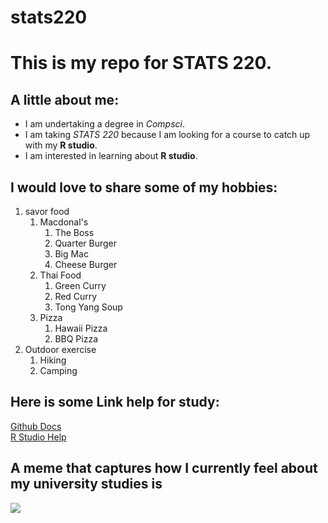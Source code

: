 # stats220

# This is my repo for **STATS 220**.

## A little about me:

- I am undertaking a degree in *Compsci*.
- I am taking *STATS 220* because I am looking for a course to catch up with my **R studio**.
- I am interested in learning about **R studio**.

## I would love to share some of my hobbies:
1. savor food
    1. Macdonal's
       1. The Boss
       2. Quarter Burger
       3. Big Mac
       4. Cheese Burger  
    2. Thai Food
       1. Green Curry
       2. Red Curry
       3. Tong Yang Soup
    3. Pizza
        1. Hawaii Pizza
        2. BBQ Pizza
3. Outdoor exercise  
    1. Hiking
    2. Camping

## Here is some Link help for study:
[Github Docs](https://docs.github.com/en)  
[R Studio Help](https://www.r-project.org/help.html)

  
## A meme that captures how I currently feel about my university studies is 
![](https://media1.tenor.com/m/dTP4cRnO9bEAAAAC/sweating-nervous.gif)

